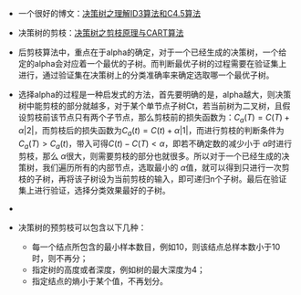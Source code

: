 
- 一个很好的博文：[决策树之理解ID3算法和C4.5算法](https://blog.csdn.net/u014688145/article/details/53212112)

- 决策树的剪枝：[决策树之剪枝原理与CART算法](https://blog.csdn.net/u014688145/article/details/53326910)

- 后剪枝算法中，重点在于alpha的确定，对于一个已经生成的决策树，一个给定的alpha会对应着一个最优的子树。而判断最优子树的过程需要在验证集上进行，通过验证集在决策树上的分类准确率来确定选取哪一个最优子树。
- 选择alpha的过程是一种启发式的方法，首先要明确的是，alpha越大，则决策树中能剪枝的部分就越多，对于某个单节点子树Ct，若当前树为二叉树，且假设剪枝前该节点只有两个子节点，那么剪枝前的损失函数为：$C_a(T) = C(T)+\alpha |2|$，而剪枝后的损失函数为$C_a(t) = C(t)+\alpha |1|$，而进行剪枝的判断条件为$C_a(T)>C_a(t)$，带入可得$C(t)-C(T)<\alpha$，即若不确定数的减少小于 $\alpha$时进行剪枝，那么 $\alpha$很大，则需要剪枝的部分也就很多。所以对于一个已经生成的决策树，我们遍历所有的内部节点，选取最小的 $\alpha$值，就可以得到只进行一次剪枝的子树，再将该子树设为当前剪枝的输入，即可递归n个子树。最后在验证集上进行验证，选择分类效果最好的子树。
-
- 决策树的预剪枝可以包含以下几种：
  - 每一个结点所包含的最小样本数目，例如10，则该结点总样本数小于10时，则不再分；
  - 指定树的高度或者深度，例如树的最大深度为4；
  - 指定结点的熵小于某个值，不再划分。
